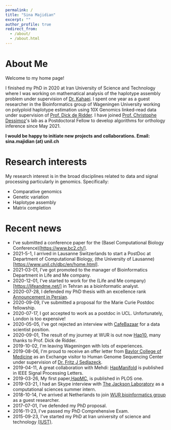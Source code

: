 ```yaml
---
permalink: /
title: "Sina Majidian"
excerpt: ""
author_profile: true
redirect_from:
  - /about/
  - /about.html
---
```



About Me
======
Welcome to my home page!

I finished my PhD in 2020 at Iran University of Science and Technology where I was working on mathematical analysis of the haplotype assembly problem under supervision of [Dr. Kahaei](http://www.iust.ac.ir/content/45107/Dr.-Kahaei). I spent one year as a guest researcher in the Bioinformatics group of Wageningen University working on polyploid haplotype estimation using 10X Genomics linked-read data under supervision of [Prof. Dick de Ridder](https://www.wur.nl/en/Persons/Dickprof.dr.ir.-D-Dick-de-Ridder.htm). I have joined [Prof. Christophe Dessimoz](https://lab.dessimoz.org/people/christophe-dessimoz.php)'s lab as a Postdoctoral Fellow to develop algorithms for orthology inference since May 2021.

**I would be happy to initiate new projects and collaborations. Email: sina.majidian (at) unil.ch**





Research interests
======

 My research interest is in the broad disciplines related to data and signal processing particularly in genomics. Specifically:

 - Comparative genomics
 - Genetic variation
 - Haplotype assembly
 - Matrix completion









Recent news
======

* I've submitted a conference paper for the (Basel Computational Biology Conference)[https://www.bc2.ch/].
* 2021-5-1, I arrived in Lausanne Switzerlands to start a PostDoc at Department of Computational Biology, (the University of Lausanne)[https://www.unil.ch/dbc/en/home.html].
* 2021-03-01, I've got promoted to the manager of Bioinformatics Department in Life and Me company.
* 2020-12-01, I've started to work for the (Life and Me company)[https://lifeandme.net/] in Tehran as a bioinformatic analyst.
* 2020-07-28, I defended my PhD thesis with an excellence rank [Announcement in Persian](http://fn.iust.ac.ir/content/60476/%D8%AF%D9%81%D8%A7%D8%B9%DB%8C%D9%87-%D8%A2%D9%82%D8%A7%DB%8C-%D8%B3%DB%8C%D9%86%D8%A7-%D9%85%D8%AC%DB%8C%D8%AF%DB%8C%D8%A7%D9%86).
* 2020-09-09, I've submitted a proposal for the Marie Curie Postdoc fellowship.
* 2020-07-17, I got accepted to work as a postdoc in UCL. Unfortunately, London is too expensive!
* 2020-05-05, I've got rejected an interview with [CafeBazaar](https://cafebazaar.ir/?l=en) for a data scientist position.
* 2020-09-01, The result of my journey at WUR is out now [Hap10](https://www.biorxiv.org/content/10.1101/2020.01.08.899013v1), many thanks to Prof. Dick de Ridder.
* 2019-10-02, I'm leaving Wageningen with lots of experiences.
* 2019-08-06, I'm proud to receive an offer letter from [Baylor College of Medicine](https://www.hgsc.bcm.edu/) as an Exchange visitor to Human Genome Sequencing Center under supervision of [Dr. Fritz J Sedlazeck](https://fritzsedlazeck.github.io/).
* 2019-04-11, A great collaboration with Mehdi: [HapManifold](https://ieeexplore.ieee.org/document/8686170) is published in IEEE Signal Processing Letters.
* 2019-03-26, My first paper,[HapMC](https://journals.plos.org/plosone/article?id=10.1371/journal.pone.0214455), is published in PLOS one.
* 2019-03-21, I had an Skype interview with [The Jackson Laboratory](www.jax.org) as a computational sciences summer intern.
* 2018-10-14, I've arrived at Netherlands to join [WUR bioinformatics group](https://www.wur.nl/en/Research-Results/Chair-groups/Plant-Sciences/Bioinformatics.htm) as a guest researcher.
* 2017-07-01, I've defended my PhD proposal.
* 2016-11-23, I've passed my PhD Comprehensive Exam.
* 2015-09-23, I've started my PhD at Iran university of science and technology [(IUST)](http://www.iust.ac.ir/en).
